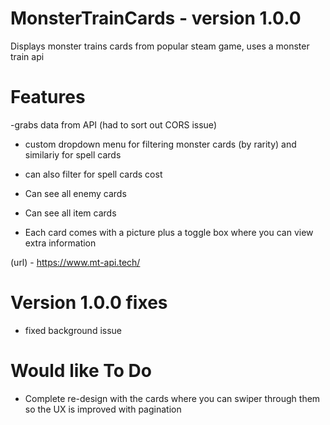 # MonsterTrainCards - version 1.0.0

Displays monster trains cards from popular steam game, uses a monster train api

# Features

-grabs data from API (had to sort out CORS issue)

- custom dropdown menu for filtering monster cards (by rarity) and similariy for spell cards
- can also filter for spell cards cost
- Can see all enemy cards
- Can see all item cards

- Each card comes with a picture plus a toggle box where you can view extra information

(url) - https://www.mt-api.tech/

# Version 1.0.0 fixes

- fixed background issue

# Would like To Do

- Complete re-design with the cards where you can swiper through them so the UX is improved with pagination
